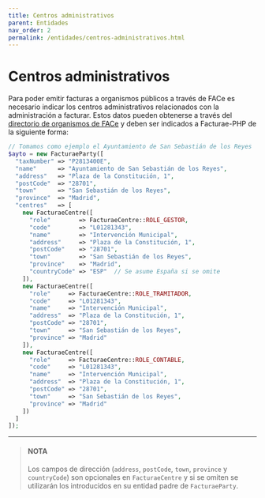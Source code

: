 ```yaml
---
title: Centros administrativos
parent: Entidades
nav_order: 2
permalink: /entidades/centros-administrativos.html
---
```


# Centros administrativos
Para poder emitir facturas a organismos públicos a través de FACe es necesario indicar los centros administrativos relacionados con la administración a facturar.
Estos datos pueden obtenerse a través del [directorio de organismos de FACe](https://face.gob.es/es/directorio/administraciones/) y deben ser indicados a Facturae-PHP de la siguiente forma:
```php
// Tomamos como ejemplo el Ayuntamiento de San Sebastián de los Reyes
$ayto = new FacturaeParty([
  "taxNumber" => "P2813400E",
  "name"      => "Ayuntamiento de San Sebastián de los Reyes",
  "address"   => "Plaza de la Constitución, 1",
  "postCode"  => "28701",
  "town"      => "San Sebastián de los Reyes",
  "province"  => "Madrid",
  "centres"   => [
    new FacturaeCentre([
      "role"        => FacturaeCentre::ROLE_GESTOR,
      "code"        => "L01281343",
      "name"        => "Intervención Municipal",
      "address"     => "Plaza de la Constitución, 1",
      "postCode"    => "28701",
      "town"        => "San Sebastián de los Reyes",
      "province"    => "Madrid",
      "countryCode" => "ESP"  // Se asume España si se omite
    ]),
    new FacturaeCentre([
      "role"     => FacturaeCentre::ROLE_TRAMITADOR,
      "code"     => "L01281343",
      "name"     => "Intervención Municipal",
      "address"  => "Plaza de la Constitución, 1",
      "postCode" => "28701",
      "town"     => "San Sebastián de los Reyes",
      "province" => "Madrid"
    ]),
    new FacturaeCentre([
      "role"     => FacturaeCentre::ROLE_CONTABLE,
      "code"     => "L01281343",
      "name"     => "Intervención Municipal",
      "address"  => "Plaza de la Constitución, 1",
      "postCode" => "28701",
      "town"     => "San Sebastián de los Reyes",
      "province" => "Madrid"
    ])
  ]
]);
```

---

> #### NOTA
> Los campos de dirección (`address`, `postCode`, `town`, `province` y `countryCode`) son opcionales en `FacturaeCentre` y si se omiten se utilizarán los introducidos en su entidad padre de `FacturaeParty`.
